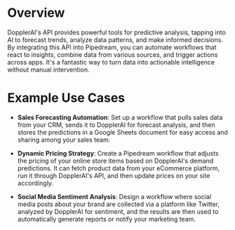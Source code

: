 # Overview

DopplerAI's API provides powerful tools for predictive analysis, tapping into AI to forecast trends, analyze data patterns, and make informed decisions. By integrating this API into Pipedream, you can automate workflows that react to insights, combine data from various sources, and trigger actions across apps. It's a fantastic way to turn data into actionable intelligence without manual intervention.

# Example Use Cases

- **Sales Forecasting Automation**: Set up a workflow that pulls sales data from your CRM, sends it to DopplerAI for forecast analysis, and then stores the predictions in a Google Sheets document for easy access and sharing among your sales team.

- **Dynamic Pricing Strategy**: Create a Pipedream workflow that adjusts the pricing of your online store items based on DopplerAI's demand predictions. It can fetch product data from your eCommerce platform, run it through DopplerAI's API, and then update prices on your site accordingly.

- **Social Media Sentiment Analysis**: Design a workflow where social media posts about your brand are collected via a platform like Twitter, analyzed by DopplerAI for sentiment, and the results are then used to automatically generate reports or notify your marketing team.

